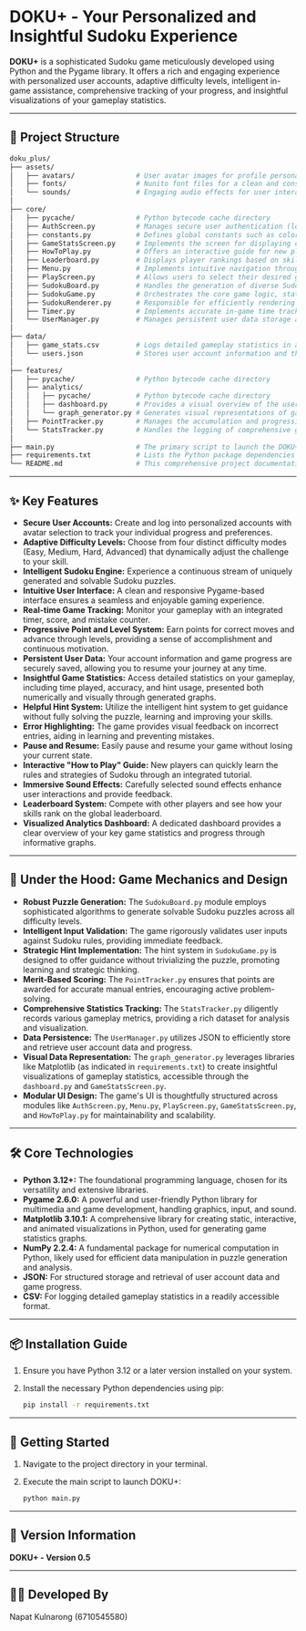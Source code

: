 # DOKU+ - Your Personalized and Insightful Sudoku Experience

**DOKU+** is a sophisticated Sudoku game meticulously developed using Python and the Pygame library. It offers a rich and engaging experience with personalized user accounts, adaptive difficulty levels, intelligent in-game assistance, comprehensive tracking of your progress, and insightful visualizations of your gameplay statistics.

---

## 📂 Project Structure

```bash
doku_plus/
├── assets/
│   ├── avatars/               # User avatar images for profile personalization (bear.png, black_dog.png, ...)
│   ├── fonts/                 # Nunito font files for a clean and consistent UI (nunito.ttf, nunito_bold.ttf, ...)
│   └── sounds/                # Engaging audio effects for user interactions and feedback (click.mp3, exit.mp3, ...)
│
├── core/
│   ├── pycache/               # Python bytecode cache directory
│   ├── AuthScreen.py          # Manages secure user authentication (login and registration)
│   ├── constants.py           # Defines global constants such as colors, fonts, and screen dimensions for consistent styling
│   ├── GameStatsScreen.py     # Implements the screen for displaying detailed game statistics with graphs
│   ├── HowToPlay.py           # Offers an interactive guide for new players
│   ├── Leaderboard.py         # Displays player rankings based on skill and progress
│   ├── Menu.py                # Implements intuitive navigation through the game's main options
│   ├── PlayScreen.py          # Allows users to select their desired game difficulty
│   ├── SudokuBoard.py         # Handles the generation of diverse Sudoku puzzles and their validation
│   ├── SudokuGame.py          # Orchestrates the core game logic, state management, and hint system
│   ├── SudokuRenderer.py      # Responsible for efficiently rendering the game board and UI elements
│   ├── Timer.py               # Implements accurate in-game time tracking with pause and resume
│   └── UserManager.py         # Manages persistent user data storage and retrieval using JSON
│
├── data/
│   ├── game_stats.csv         # Logs detailed gameplay statistics in a structured CSV format for analysis
│   └── users.json             # Stores user account information and their progress (levels, points)
│
├── features/
│   ├── pycache/               # Python bytecode cache directory
│   ├── analytics/
│   │   ├── pycache/           # Python bytecode cache directory
│   │   ├── dashboard.py       # Provides a visual overview of the user's game statistics and progress
│   │   └── graph_generator.py # Generates visual representations of gameplay statistics
│   ├── PointTracker.py        # Manages the accumulation and progression of user points and levels
│   └── StatsTracker.py        # Handles the logging of comprehensive gameplay statistics
│
├── main.py                    # The primary script to launch the DOKU+ application
├── requirements.txt           # Lists the Python package dependencies for the project
└── README.md                  # This comprehensive project documentation file
```

---

## ✨ Key Features

-   **Secure User Accounts:** Create and log into personalized accounts with avatar selection to track your individual progress and preferences.
-   **Adaptive Difficulty Levels:** Choose from four distinct difficulty modes (Easy, Medium, Hard, Advanced) that dynamically adjust the challenge to your skill.
-   **Intelligent Sudoku Engine:** Experience a continuous stream of uniquely generated and solvable Sudoku puzzles.
-   **Intuitive User Interface:** A clean and responsive Pygame-based interface ensures a seamless and enjoyable gaming experience.
-   **Real-time Game Tracking:** Monitor your gameplay with an integrated timer, score, and mistake counter.
-   **Progressive Point and Level System:** Earn points for correct moves and advance through levels, providing a sense of accomplishment and continuous motivation.
-   **Persistent User Data:** Your account information and game progress are securely saved, allowing you to resume your journey at any time.
-   **Insightful Game Statistics:** Access detailed statistics on your gameplay, including time played, accuracy, and hint usage, presented both numerically and visually through generated graphs.
-   **Helpful Hint System:** Utilize the intelligent hint system to get guidance without fully solving the puzzle, learning and improving your skills.
-   **Error Highlighting:** The game provides visual feedback on incorrect entries, aiding in learning and preventing mistakes.
-   **Pause and Resume:** Easily pause and resume your game without losing your current state.
-   **Interactive "How to Play" Guide:** New players can quickly learn the rules and strategies of Sudoku through an integrated tutorial.
-   **Immersive Sound Effects:** Carefully selected sound effects enhance user interactions and provide feedback.
-   **Leaderboard System:** Compete with other players and see how your skills rank on the global leaderboard.
-   **Visualized Analytics Dashboard:** A dedicated dashboard provides a clear overview of your key game statistics and progress through informative graphs.

---

## 🧠 Under the Hood: Game Mechanics and Design

-   **Robust Puzzle Generation:** The `SudokuBoard.py` module employs sophisticated algorithms to generate solvable Sudoku puzzles across all difficulty levels.
-   **Intelligent Input Validation:** The game rigorously validates user inputs against Sudoku rules, providing immediate feedback.
-   **Strategic Hint Implementation:** The hint system in `SudokuGame.py` is designed to offer guidance without trivializing the puzzle, promoting learning and strategic thinking.
-   **Merit-Based Scoring:** The `PointTracker.py` ensures that points are awarded for accurate manual entries, encouraging active problem-solving.
-   **Comprehensive Statistics Tracking:** The `StatsTracker.py` diligently records various gameplay metrics, providing a rich dataset for analysis and visualization.
-   **Data Persistence:** The `UserManager.py` utilizes JSON to efficiently store and retrieve user account data and progress.
-   **Visual Data Representation:** The `graph_generator.py` leverages libraries like Matplotlib (as indicated in `requirements.txt`) to create insightful visualizations of gameplay statistics, accessible through the `dashboard.py` and `GameStatsScreen.py`.
-   **Modular UI Design:** The game's UI is thoughtfully structured across modules like `AuthScreen.py`, `Menu.py`, `PlayScreen.py`, `GameStatsScreen.py`, and `HowToPlay.py` for maintainability and scalability.

---

## 🛠️ Core Technologies

-   **Python 3.12+:** The foundational programming language, chosen for its versatility and extensive libraries.
-   **Pygame 2.6.0:** A powerful and user-friendly Python library for multimedia and game development, handling graphics, input, and sound.
-   **Matplotlib 3.10.1:** A comprehensive library for creating static, interactive, and animated visualizations in Python, used for generating game statistics graphs.
-   **NumPy 2.2.4:** A fundamental package for numerical computation in Python, likely used for efficient data manipulation in puzzle generation and analysis.
-   **JSON:** For structured storage and retrieval of user account data and game progress.
-   **CSV:** For logging detailed gameplay statistics in a readily accessible format.

---

## 📦 Installation Guide

1.  Ensure you have Python 3.12 or a later version installed on your system.
2.  Install the necessary Python dependencies using pip:

    ```bash
    pip install -r requirements.txt
    ```

---

## 🚀 Getting Started

1.  Navigate to the project directory in your terminal.
2.  Execute the main script to launch DOKU+:

    ```bash
    python main.py
    ```
---

## 📌 Version Information

**DOKU+ - Version 0.5**

---

## 🧑‍💻 Developed By

Napat Kulnarong (6710545580)
